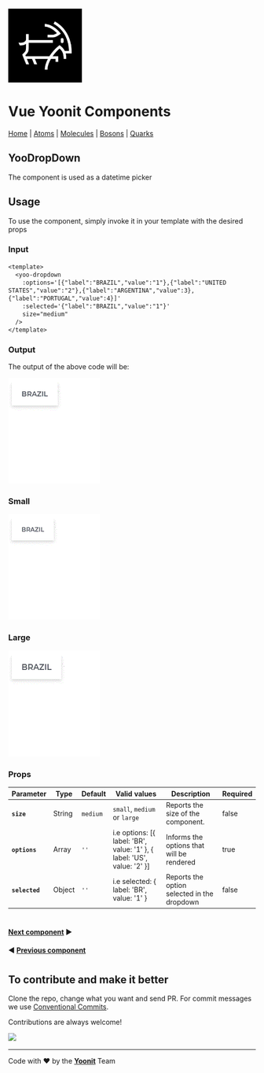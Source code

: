 [<img src="../../../assets/yoonit-icon.jpg" width="150">](https://github.com/Yoonit-Labs/vue-yoonit-components)

# Vue Yoonit Components

[Home](https://github.com/Yoonit-Labs/vue-yoonit-components) | [Atoms](https://github.com/Yoonit-Labs/vue-yoonit-components/blob/feature/readme/README.md#atoms) | [Molecules](https://github.com/Yoonit-Labs/vue-yoonit-components/blob/feature/readme/README.md#molecules) | [Bosons](https://github.com/Yoonit-Labs/vue-yoonit-components/blob/feature/readme/README.md#bosons) | [Quarks](https://github.com/Yoonit-Labs/vue-yoonit-components/blob/feature/readme/README.md#quarks)

## YooDropDown

The component is used as a datetime picker

## Usage

To use the component, simply invoke it in your template with the desired props

### Input
```vue
<template>
  <yoo-dropdown
    :options='[{"label":"BRAZIL","value":"1"},{"label":"UNITED STATES","value":"2"},{"label":"ARGENTINA","value":3},{"label":"PORTUGAL","value":4}]'
    :selected='{"label":"BRAZIL","value":"1"}'
    size="medium"
  />
</template>
```
### Output

The output of the above code will be:

<img src="../../../../public/readme-img/dropdown_medium.gif">

### Small

<img src="../../../../public/readme-img/dropdown_small.gif">

### Large

<img src="../../../../public/readme-img/dropdown_large.gif">

### Props

| Parameter | Type | Default | Valid values | Description | Required |
|-----------|------|------------------------|--------------|-------------|---------|
| **`size`** | String | `medium` | `small`, `medium` or `large` | Reports the size of the component. | false |
| **`options`** | Array | `''` | i.e options: [{ label: 'BR', value: '1' }, { label: 'US', value: '2' }] | Informs the options that will be rendered | true |
| **`selected`** | Object | `''` | i.e selected: { label: 'BR', value: '1' } | Reports the option selected in the dropdown | false |

#

 #### [**Next component**](../Icon/README.md) :arrow_forward:
 
 #### :arrow_backward: [**Previous component**](../CheckButton/README.md)
#
## To contribute and make it better

Clone the repo, change what you want and send PR.
For commit messages we use <a href="https://www.conventionalcommits.org/">Conventional Commits</a>.

Contributions are always welcome!

<a href="https://github.com/Yoonit-Labs/vue-yoonit-components/graphs/contributors">
  <img src="https://contrib.rocks/image?repo=Yoonit-Labs/vue-yoonit-components" />
</a>
  
---  

Code with ❤ by the [**Yoonit**](https://yoonit.dev/) Team
